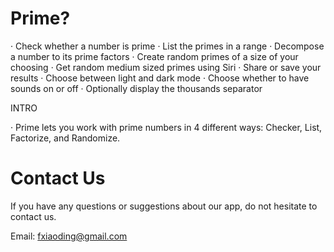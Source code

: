 # Prime?

· Check whether a number is prime
· List the primes in a range
· Decompose a number to its prime factors
· Create random primes of a size of your choosing
· Get random medium sized primes using Siri
· Share or save your results
· Choose between light and dark mode
· Choose whether to have sounds on or off
· Optionally display the thousands separator


INTRO

· Prime lets you work with prime numbers in 4 different ways: Checker, List, Factorize, and Randomize.

# Contact Us

If you have any questions or suggestions about our app, do not hesitate to contact us.

Email: fxiaoding@gmail.com
